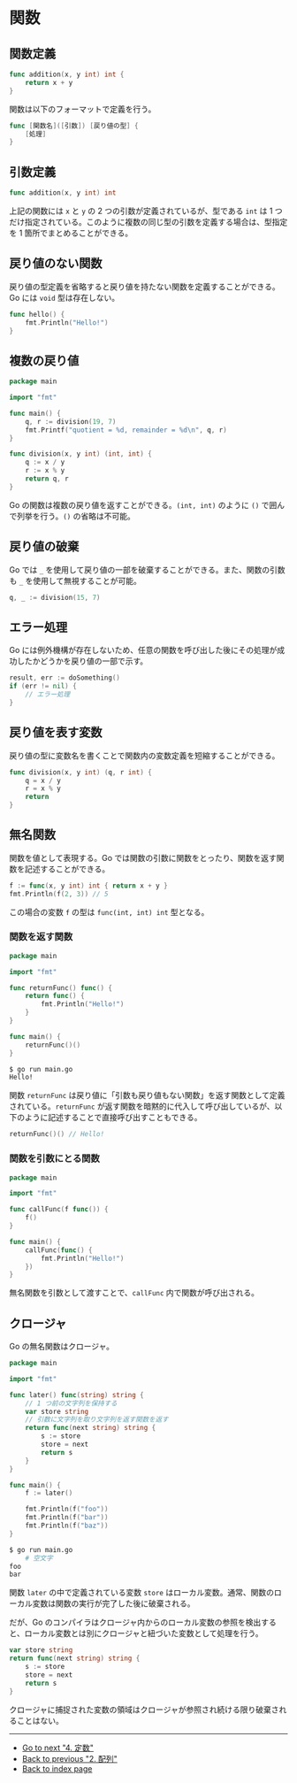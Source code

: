 # 関数

## 関数定義

<!-- markdownlint-disable MD010 -->

```go
func addition(x, y int) int {
	return x + y
}
```

<!-- markdownlint-enable MD010 -->

関数は以下のフォーマットで定義を行う。

<!-- markdownlint-disable MD010 -->

```go
func [関数名]([引数]) [戻り値の型] {
	[処理]
}
```

<!-- markdownlint-enable MD010 -->

## 引数定義

```go
func addition(x, y int) int
```

上記の関数には `x` と `y` の 2 つの引数が定義されているが、型である `int` は 1 つだけ指定されている。このように複数の同じ型の引数を定義する場合は、型指定を 1 箇所でまとめることができる。

## 戻り値のない関数

戻り値の型定義を省略すると戻り値を持たない関数を定義することができる。Go には `void` 型は存在しない。

<!-- markdownlint-disable MD010 -->

```go
func hello() {
	fmt.Println("Hello!")
}
```

<!-- markdownlint-enable MD010 -->

## 複数の戻り値

<!-- markdownlint-disable MD010 -->

```go
package main

import "fmt"

func main() {
	q, r := division(19, 7)
	fmt.Printf("quotient = %d, remainder = %d\n", q, r)
}

func division(x, y int) (int, int) {
	q := x / y
	r := x % y
	return q, r
}
```

<!-- markdownlint-enable MD010 -->

Go の関数は複数の戻り値を返すことができる。`(int, int)` のように `()` で囲んで列挙を行う。`()` の省略は不可能。

## 戻り値の破棄

Go では `_` を使用して戻り値の一部を破棄することができる。また、関数の引数も `_` を使用して無視することが可能。

```go
q, _ := division(15, 7)
```

## エラー処理

Go には例外機構が存在しないため、任意の関数を呼び出した後にその処理が成功したかどうかを戻り値の一部で示す。

<!-- markdownlint-disable MD010 -->

```go
result, err := doSomething()
if (err != nil) {
	// エラー処理
}
```

<!-- markdownlint-enable MD010 -->

## 戻り値を表す変数

戻り値の型に変数名を書くことで関数内の変数定義を短縮することができる。

<!-- markdownlint-disable MD010 -->

```go
func division(x, y int) (q, r int) {
	q = x / y
	r = x % y
	return
}
```

<!-- markdownlint-enable MD010 -->

## 無名関数

関数を値として表現する。Go では関数の引数に関数をとったり、関数を返す関数を記述することができる。

```go
f := func(x, y int) int { return x + y }
fmt.Println(f(2, 3)) // 5
```

この場合の変数 `f` の型は `func(int, int) int` 型となる。

### 関数を返す関数

<!-- markdownlint-disable MD010 -->

```go
package main

import "fmt"

func returnFunc() func() {
	return func() {
		fmt.Println("Hello!")
	}
}

func main() {
	returnFunc()()
}
```

<!-- markdownlint-enable MD010 -->

```bash
$ go run main.go
Hello!
```

関数 `returnFunc` は戻り値に「引数も戻り値もない関数」を返す関数として定義されている。`returnFunc` が返す関数を暗黙的に代入して呼び出しているが、以下のように記述することで直接呼び出すこともできる。

```go
returnFunc()() // Hello!
```

### 関数を引数にとる関数

<!-- markdownlint-disable MD010 -->

```go
package main

import "fmt"

func callFunc(f func()) {
	f()
}

func main() {
	callFunc(func() {
		fmt.Println("Hello!")
	})
}
```

<!-- markdownlint-enable MD010 -->

無名関数を引数として渡すことで、`callFunc` 内で関数が呼び出される。

## クロージャ

Go の無名関数はクロージャ。

<!-- markdownlint-disable MD010 -->

```go
package main

import "fmt"

func later() func(string) string {
	// 1 つ前の文字列を保持する
	var store string
	// 引数に文字列を取り文字列を返す関数を返す
	return func(next string) string {
		s := store
		store = next
		return s
	}
}

func main() {
	f := later()

	fmt.Println(f("foo"))
	fmt.Println(f("bar"))
	fmt.Println(f("baz"))
}
```

<!-- markdownlint-enable MD010 -->

```bash
$ go run main.go
    # 空文字
foo
bar
```

関数 `later` の中で定義されている変数 `store` はローカル変数。通常、関数のローカル変数は関数の実行が完了した後に破棄される。

だが、Go のコンパイラはクロージャ内からのローカル変数の参照を検出すると、ローカル変数とは別にクロージャと紐づいた変数として処理を行う。

<!-- markdownlint-disable MD010 -->

```go
var store string
return func(next string) string {
	s := store
	store = next
	return s
}
```

<!-- markdownlint-enable MD010 -->

クロージャに捕捉された変数の領域はクロージャが参照され続ける限り破棄されることはない。

***

* [Go to next "4. 定数"](./const.md)
* [Back to previous "2. 配列"](./array.md)
* [Back to index page](../README.md)
